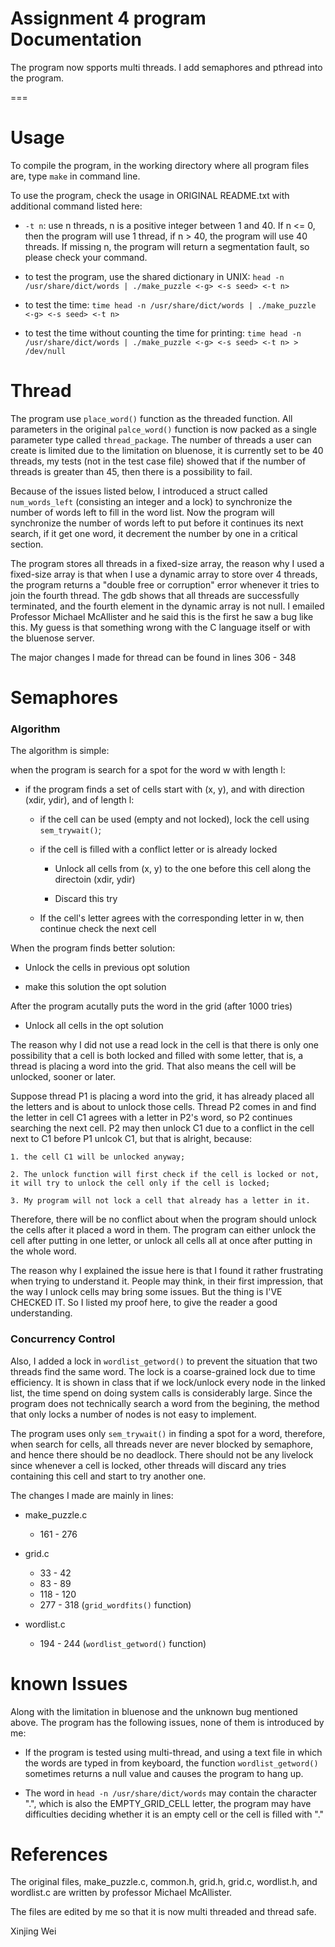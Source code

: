 Assignment 4 program Documentation
===

The program now spports multi threads. I add semaphores and pthread into the program. 

===

Usage
===

To compile the program, in the working directory where all program files are, type `make` in command line.

To use the program, check the usage in ORIGINAL README.txt with additional command listed here:

- `-t n`: use n threads, n is a positive integer between 1 and 40. If n <= 0, then the program will use 1 thread, if n > 40, the program will use 40 threads. If missing n, the program will return a segmentation fault, so please check your command.

- to test the program, use the shared dictionary in UNIX: `head -n /usr/share/dict/words | ./make_puzzle <-g> <-s seed> <-t n>`

- to test the time: `time head -n /usr/share/dict/words | ./make_puzzle <-g> <-s seed> <-t n>`

- to test the time without counting the time for printing: `time head -n /usr/share/dict/words | ./make_puzzle <-g> <-s seed> <-t n> > /dev/null`

Thread
===

The program use `place_word()` function as the threaded function. All parameters in the original `palce_word()` function is now packed as a single parameter type called `thread_package`. The number of threads a user can create is limited due to the limitation on bluenose, it is currently set to be 40 threads, my tests (not in the test case file) showed that if the number of threads is greater than 45, then there is a possibility to fail.

Because of the issues listed below, I introduced a struct called `num_words_left` (consisting an integer and a lock) to synchronize the number of words left to fill in the word list. Now the program will synchronize the number of words left to put before it continues its next search, if it get one word, it decrement the number by one in a critical section.

The program stores all threads in a fixed-size array, the reason why I used a fixed-size array is that when I use a dynamic array to store over 4 threads, the program returns a "double free or corruption" error whenever it tries to join the fourth thread. The gdb shows that all threads are successfully terminated, and the fourth element in the dynamic array is not null. I emailed Professor Michael McAllister and he said this is the first he saw a bug like this. My guess is that something wrong with the C language itself or with the bluenose server.

The major changes I made for thread can be found in lines 306 - 348

Semaphores
===

### Algorithm ###

The algorithm is simple:

when the program is search for a spot for the word w with length l:

- if the program finds a set of cells start with (x, y), and with direction (xdir, ydir), and of length l:

	- if the cell can be used (empty and not locked), lock the cell using `sem_trywait()`;

	- if the cell is filled with a conflict letter or is already locked

		- Unlock all cells from (x, y) to the one before this cell along the directoin (xdir, ydir)

		- Discard this try

	- If the cell's letter agrees with the corresponding letter in w, then continue check the next cell

When the program finds better solution:

- Unlock the cells in previous opt solution

- make this solution the opt solution

After the program acutally puts the word in the grid (after 1000 tries)

- Unlock all cells in the opt solution

The reason why I did not use a read lock in the cell is that there is only one possibility that a cell is both locked and filled with some letter, that is, a thread is placing a word into the grid. That also means the cell will be unlocked, sooner or later. 

Suppose thread P1 is placing a word into the grid, it has already placed all the letters and is about to unlock those cells. Thread P2 comes in and find the letter in cell C1 agrees with a letter in P2's word, so P2 continues searching the next cell. P2 may then unlock C1 due to a conflict in the cell next to C1 before P1 unlcok C1, but that is alright, because:
	
	1. the cell C1 will be unlocked anyway;

	2. The unlock function will first check if the cell is locked or not, it will try to unlock the cell only if the cell is locked;

	3. My program will not lock a cell that already has a letter in it.

Therefore, there will be no conflict about when the program should unlock the cells after it placed a word in them. The program can either unlock the cell after putting in one letter, or unlock all cells all at once after putting in the whole word.

The reason why I explained the issue here is that I found it rather frustrating when trying to understand it. People may think, in their first impression, that the way I unlock cells may bring some issues. But the thing is I'VE CHECKED IT. So I listed my proof here, to give the reader a good understanding.

### Concurrency Control ###

Also, I added a lock in `wordlist_getword()` to prevent the situation that two threads find the same word. The lock is a coarse-grained lock due to time efficiency. It is shown in class that if we lock/unlock every node in the linked list, the time spend on doing system calls is considerably large. Since the program does not technically search a word from the begining, the method that only locks a number of nodes is not easy to implement.

The program uses only `sem_trywait()` in finding a spot for a word, therefore, when search for cells, all threads never are never blocked by semaphore, and hence there should be no deadlock. There should not be any livelock since whenever a cell is locked, other threads will discard any tries containing this cell and start to try another one.

The changes I made are mainly in lines:

- make_puzzle.c
	
	- 161 - 276

- grid.c

	- 33 - 42
	- 83 - 89
	- 118 - 120
	- 277 - 318 (`grid_wordfits()` function)

- wordlist.c
	
	- 194 - 244 (`wordlist_getword()` function)

known Issues
===

Along with the limitation in bluenose and the unknown bug mentioned above. The program has the following issues, none of them is introduced by me:

- If the program is tested using multi-thread, and using a text file in which the words are typed in from keyboard, the function `wordlist_getword()` sometimes returns a null value and causes the program to hang up.

- The word in `head -n /usr/share/dict/words` may contain the character ".", which is also the EMPTY_GRID_CELL letter, the program may have difficulties deciding whether it is an empty cell or the cell is filled with "."

References
===

The original files, make_puzzle.c, common.h, grid.h, grid.c, wordlist.h, and wordlist.c are written by professor Michael McAllister. 

The files are edited by me so that it is now multi threaded and thread safe.


Xinjing Wei

